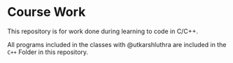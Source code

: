 # Course Work

This repository is for work done during learning to code in C/C++.

All programs included in the classes with @utkarshluthra are included in the `C++` Folder in this repository.